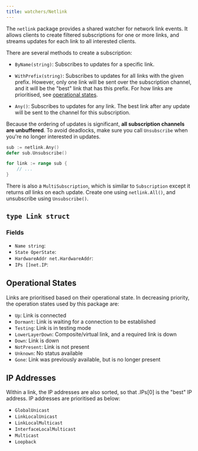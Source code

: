 ```yaml
---
title: watchers/Netlink
---
```


The `netlink` package provides a shared watcher for network link events. It allows clients to create
filtered subscriptions for one or more links, and streams updates for each link to all interested
clients.

There are several methods to create a subscription:

- `ByName(string)`: Subscribes to updates for a specific link.

- `WithPrefix(string)`: Subscribes to updates for all links with the given prefix. However, only one
  link will be sent over the subscription channel, and it will be the "best" link that has this
  prefix. For how links are prioritised, see [operational states](#operational-states).

- `Any()`: Subscribes to updates for any link. The best link after any update will be sent to the
  channel for this subscription.

Because the ordering of updates is significant, **all subscription channels are unbuffered**. To
avoid deadlocks, make sure you call `Unsubscribe` when you're no longer interested in updates.

```go
sub := netlink.Any()
defer sub.Unsubscribe()

for link := range sub {
	// ...
}
```

There is also a `MultiSubscription`, which is similar to `Subscription` except it returns *all*
links on each update. Create one using `netlink.All()`, and unsubscribe using `Unsubscribe()`.

## `type Link struct`

### Fields

- `Name string`: 
- `State OperState`: 
- `HardwareAddr net.HardwareAddr`: 
- `IPs []net.IP`: 

## Operational States

Links are prioritised based on their operational state. In decreasing priority, the operation states
used by this package are:

- `Up`: Link is connected
- `Dormant`: Link is waiting for a connection to be established
- `Testing`: Link is in testing mode
- `LowerLayerDown`: Composite/virtual link, and a required link is down
- `Down`: Link is down
- `NotPresent`: Link is not present
- `Unknown`: No status available
- `Gone`: Link was previously available, but is no longer present

## IP Addresses

Within a link, the IP addresses are also sorted, so that .IPs[0] is the "best" IP address. IP
addresses are prioritised as below:

- `GlobalUnicast`
- `LinkLocalUnicast`
- `LinkLocalMulticast`
- `InterfaceLocalMulticast`
- `Multicast`
- `Loopback`
